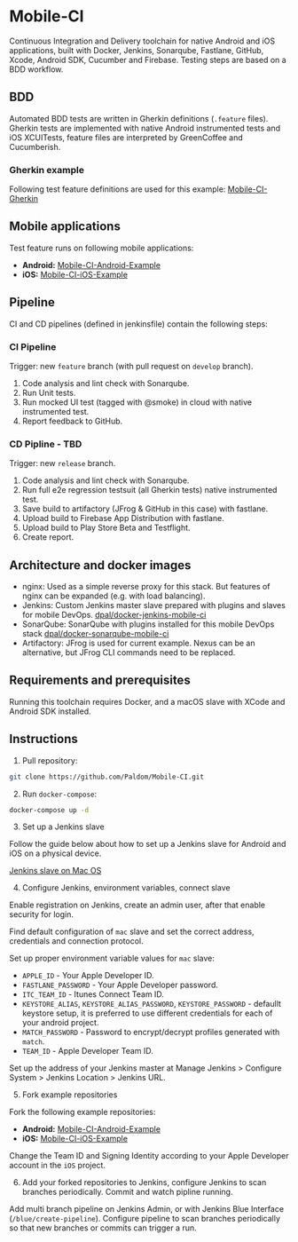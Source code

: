 # Mobile-CI

Continuous Integration and Delivery toolchain for native Android and iOS applications, built with Docker, Jenkins, Sonarqube, Fastlane, GitHub, Xcode, Android SDK, Cucumber and Firebase. Testing steps are based on a BDD workflow.

## BDD 

Automated BDD tests are written in Gherkin definitions (`.feature` files). Gherkin tests are implemented with native Android instrumented tests and iOS XCUITests, feature files are interpreted by GreenCoffee and Cucumberish.

### Gherkin example

Following test feature definitions are used for this example: [Mobile-CI-Gherkin](https://github.com/Paldom/Mobile-CI-Gherkin)

## Mobile applications

Test feature runs on following mobile applications:

- **Android:** [Mobile-CI-Android-Example](https://github.com/Paldom/Mobile-CI-Android-Example)
- **iOS:** [Mobile-CI-iOS-Example](https://github.com/Paldom/Mobile-CI-iOS-Example)

## Pipeline

CI and CD pipelines (defined in jenkinsfile) contain the following steps:

### CI Pipeline

Trigger: new `feature` branch (with pull request on `develop` branch).

1. Code analysis and lint check with Sonarqube.
2. Run Unit tests.
3. Run mocked UI test (tagged with @smoke) in cloud with native instrumented test.
4. Report feedback to GitHub.

### CD Pipline - TBD

Trigger: new `release` branch.

1. Code analysis and lint check with Sonarqube.
2. Run full e2e regression testsuit (all Gherkin tests) native instrumented test.
3. Save build to artifactory (JFrog & GitHub in this case) with fastlane.
4. Upload build to Firebase App Distribution with fastlane.
5. Upload build to Play Store Beta and Testflight.
6. Create report.

## Architecture and docker images

- nginx: Used as a simple reverse proxy for this stack. But features of nginx can be expanded (e.g. with load balancing).
- Jenkins: Custom Jenkins master slave prepared with plugins and slaves for mobile DevOps. [dpal/docker-jenkins-mobile-ci](https://github.com/Paldom/docker-jenkins-mobile-ci)
- SonarQube: SonarQube with plugins installed for this mobile DevOps stack [dpal/docker-sonarqube-mobile-ci](https://github.com/Paldom/docker-sonarqube-mobile-ci)
- Artifactory: JFrog is used for current example. Nexus can be an alternative, but JFrog CLI commands need to be replaced.

## Requirements and prerequisites

Running this toolchain requires Docker, and a macOS slave with XCode and Android SDK installed.

## Instructions

1. Pull repository:

```sh
git clone https://github.com/Paldom/Mobile-CI.git
```

2. Run `docker-compose`:

```sh
docker-compose up -d
```

3. Set up a Jenkins slave

Follow the guide below about how to set up a Jenkins slave for Android and iOS on a physical device.

[Jenkins slave on Mac OS](https://github.com/Paldom/Mobile-CI/blob/master/MAC_OS_JENKINS_SLAVE.md)

4. Configure Jenkins, environment variables, connect slave

Enable registration on Jenkins, create an admin user, after that enable security for login.

Find default configuration of `mac` slave and set the correct address, credentials and connection protocol.

Set up proper environment variable values for `mac` slave:

- `APPLE_ID` - Your Apple Developer ID.
- `FASTLANE_PASSWORD` - Your Apple Developer password.
- `ITC_TEAM_ID` - Itunes Connect Team ID.
- `KEYSTORE_ALIAS`, `KEYSTORE_ALIAS_PASSWORD`, `KEYSTORE_PASSWORD` - defaullt keystore setup, it is preferred to use different credentials for each of your android project.
- `MATCH_PASSWORD` - Password to encrypt/decrypt profiles generated with `match`.
- `TEAM_ID` - Apple Developer Team ID.

Set up the address of your Jenkins master at Manage Jenkins > Configure System > Jenkins Location > Jenkins URL.

5. Fork example repositories

Fork the following example repositories:
- **Android:** [Mobile-CI-Android-Example](https://github.com/Paldom/Mobile-CI-Android-Example)
- **iOS:** [Mobile-CI-iOS-Example](https://github.com/Paldom/Mobile-CI-iOS-Example)

Change the Team ID and Signing Identity according to your Apple Developer account in the `iOS` project.

6. Add your forked repositories to Jenkins, configure Jenkins to scan branches periodically. Commit and watch pipline running.

Add multi branch pipeline on Jenkins Admin, or with Jenkins Blue Interface (`/blue/create-pipeline`). Configure pipeline to scan branches periodically so that new branches or commits can trigger a run.